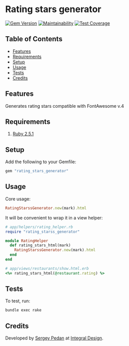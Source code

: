 # Rating stars generator

[![Gem Version](https://badge.fury.io/rb/rating_stars_generator.svg)](http://badge.fury.io/rb/rating_stars_generator)
[![Maintainability](https://api.codeclimate.com/v1/badges/f5a42276aa034ee10945/maintainability)](https://codeclimate.com/github/sergeypedan/rating_stars_generator/maintainability)
[![Test Coverage](https://api.codeclimate.com/v1/badges/f5a42276aa034ee10945/test_coverage)](https://codeclimate.com/github/sergeypedan/rating_stars_generator/test_coverage)

<!-- Tocer[start]: Auto-generated, don't remove. -->

## Table of Contents

  - [Features](#features)
  - [Requirements](#requirements)
  - [Setup](#setup)
  - [Usage](#usage)
  - [Tests](#tests)
  - [Credits](#credits)

<!-- Tocer[finish]: Auto-generated, don't remove. -->

## Features

Generates rating stars compatible with FontAwesome v.4

## Requirements

1. [Ruby 2.5.1](https://www.ruby-lang.org)

## Setup

Add the following to your Gemfile:

```ruby
gem "rating_stars_generator"
```

## Usage

Core usage:

```ruby
RatingStarssGenerator.new(mark).html
```

It will be convenient to wrap it in a view helper:

```ruby
# app/helpers/rating_helper.rb
require "rating_starss_generator"

module RatingHelper
  def rating_stars_html(mark)
    RatingStarssGenerator.new(mark).html
  end
end
```

```ruby
# app/views/restaurants/show.html.erb
<%= rating_stars_html(@restaurant.rating) %>
```

## Tests

To test, run:

```sh
bundle exec rake
```

## Credits

Developed by [Sergey Pedan](http://sergeypedan.ru) at [Integral Design](http://integral-design.ru).
